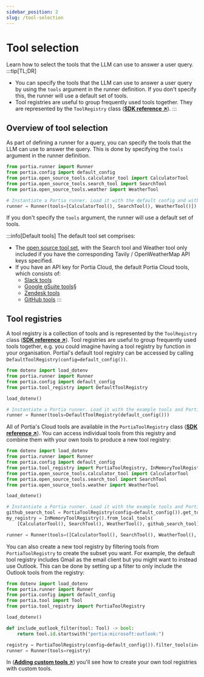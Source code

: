 ```yaml
---
sidebar_position: 2
slug: /tool-selection
---
```


# Tool selection
Learn how to select the tools that the LLM can use to answer a user query.
:::tip[TL;DR]
- You can specify the tools that the LLM can use to answer a user query by using the `tools` argument in the runner definition. If you don't specify this, the runner will use a default set of tools.
- Tool registries are useful to group frequently used tools together. They are represented by the `ToolRegistry` class (<a href="/SDK/portia/tool_registry" target="_blank">**SDK reference ↗**</a>).
:::

## Overview of tool selection
As part of defining a runner for a query, you can specify the tools that the LLM can use to answer the query. This is done by specifying the `tools` argument in the runner definition.

```python
from portia.runner import Runner
from portia.config import default_config
from portia.open_source_tools.calculator_tool import CalculatorTool
from portia.open_source_tools.search_tool import SearchTool
from portia.open_source_tools.weather import WeatherTool

# Instantiate a Portia runner. Load it with the default config and with the example tools.
runner = Runner(tools=[CalculatorTool(), SearchTool(), WeatherTool()])
```

If you don't specify the `tools` argument, the runner will use a default set of tools.

:::info[Default tools]
The default tool set comprises:
* The [open source tool set](https://docs.portialabs.ai/open-source-tools), with the Search tool and Weather tool only included if you have the corresponding Tavily / OpenWeatherMap API keys specified.
* If you have an API key for Portia Cloud, the default Portia Cloud tools, which consists of:
  * [Slack tools](https://docs.portialabs.ai/slack-tools)
  * [Google gSuite tools](https://docs.portialabs.ai/gsuite-tools)§
  * [Zendesk tools](https://docs.portialabs.ai/zendesk-tools)
  * [GitHub tools](https://docs.portialabs.ai/github-tools)
:::

## Tool registries

A tool registry is a collection of tools and is represented by the `ToolRegistry` class (<a href="/run-portia-tools" target="_blank">**SDK reference ↗**</a>). Tool registries are useful to group frequently used tools together, e.g. you could imagine having a tool registry by function in your organisation. Portial's default tool registry can be accessed by calling `DefaultToolRegistry(config=default_config())`.

```python
from dotenv import load_dotenv
from portia.runner import Runner
from portia.config import default_config
from portia.tool_registry import DefaultToolRegistry

load_dotenv()

# Instantiate a Portia runner. Load it with the example tools and Portia's tools.
runner = Runner(tools=DefaultToolRegistry(default_config()))
```

All of Portia's Cloud tools are available in the `PortiaToolRegistry` class (<a href="/run-portia-tools" target="_blank">**SDK reference ↗**</a>). You can access individual tools from this registry and combine them with your own tools to produce a new tool registry:

```python
from dotenv import load_dotenv
from portia.runner import Runner
from portia.config import default_config
from portia.tool_registry import PortiaToolRegistry, InMemoryToolRegistry
from portia.open_source_tools.calculator_tool import CalculatorTool
from portia.open_source_tools.search_tool import SearchTool
from portia.open_source_tools.weather import WeatherTool

load_dotenv()

# Instantiate a Portia runner. Load it with the example tools and Portia's github search tool.
github_search_tool = PortiaToolRegistry(config=default_config()).get_tool("portia:github::search_repos")
my_registry = InMemoryToolRegistry().from_local_tools(
    [CalculatorTool(), SearchTool(), WeatherTool(), github_search_tool])

runner = Runner(tools=([CalculatorTool(), SearchTool(), WeatherTool(), github_search_tool]))
```

You can also create a new tool registry by filtering tools from `PortiaToolRegistry` to create the subset you want. For example, the default tool registry includes Gmail as the email client but you might want to instead use Outlook. This can be done by setting up a filter to only include the Outlook tools from the registry:

```python
from dotenv import load_dotenv
from portia.runner import Runner
from portia.config import default_config
from portia.tool import Tool
from portia.tool_registry import PortiaToolRegistry

load_dotenv()

def include_outlook_filter(tool: Tool) -> bool:
    return tool.id.startswith("portia:microsoft:outlook:")

registry = PortiaToolRegistry(config=default_config()).filter_tools(include_outlook_filter)
runner = Runner(tools=registry)
```

In (<a href="/adding-custom-tools" target="_blank">**Adding custom tools ↗**</a>) you'll see how to create your own tool registries with custom tools.


